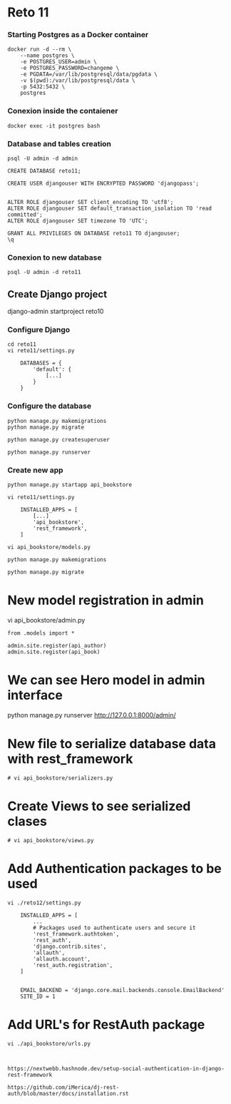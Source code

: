 
# Reto 11


### Starting Postgres as a Docker container
```
docker run -d --rm \
    --name postgres \
    -e POSTGRES_USER=admin \
    -e POSTGRES_PASSWORD=changeme \
    -e PGDATA=/var/lib/postgresql/data/pgdata \
    -v $(pwd):/var/lib/postgresql/data \
    -p 5432:5432 \
    postgres
```

### Conexion inside the contaiener
```
docker exec -it postgres bash
```

### Database and tables creation
```
psql -U admin -d admin

CREATE DATABASE reto11;

CREATE USER djangouser WITH ENCRYPTED PASSWORD 'djangopass';


ALTER ROLE djangouser SET client_encoding TO 'utf8';
ALTER ROLE djangouser SET default_transaction_isolation TO 'read committed';
ALTER ROLE djangouser SET timezone TO 'UTC';

GRANT ALL PRIVILEGES ON DATABASE reto11 TO djangouser;
\q
```

### Conexion to new database
```
psql -U admin -d reto11
```

## Create Django project

django-admin startproject reto10


### Configure Django

```
cd reto11
vi reto11/settings.py

    DATABASES = {
        'default': {
            [...]
        }
    }
```

### Configure the database

```
python manage.py makemigrations 
python manage.py migrate

python manage.py createsuperuser

python manage.py runserver
```


### Create new app

```
python manage.py startapp api_bookstore

vi reto11/settings.py

    INSTALLED_APPS = [
        [...]
        'api_bookstore',
        'rest_framework',
    ]

vi api_bookstore/models.py

python manage.py makemigrations

python manage.py migrate
```

# New model registration in admin

vi api_bookstore/admin.py

```
from .models import *

admin.site.register(api_author)
admin.site.register(api_book)
```

# We can see Hero model in admin interface

python manage.py runserver
http://127.0.0.1:8000/admin/


# New file to serialize database data with rest_framework

```
# vi api_bookstore/serializers.py
```

# Create Views to see serialized clases

```
# vi api_bookstore/views.py
```

# Add Authentication packages to be used

```
vi ./reto12/settings.py

    INSTALLED_APPS = [
        ...
        # Packages used to authenticate users and secure it
        'rest_framework.authtoken',
        'rest_auth',
        'django.contrib.sites',
        'allauth',
        'allauth.account',
        'rest_auth.registration',
    ]


    EMAIL_BACKEND = 'django.core.mail.backends.console.EmailBackend'
    SITE_ID = 1
```
# Add URL's for RestAuth package

```
vi ./api_bookstore/urls.py



https://nextwebb.hashnode.dev/setup-social-authentication-in-django-rest-framework

https://github.com/iMerica/dj-rest-auth/blob/master/docs/installation.rst
